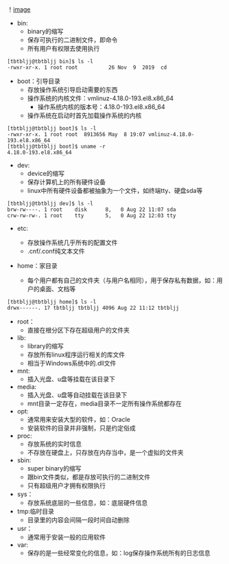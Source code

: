 ！[image](https://github.com/tbtbljj/study/blob/master/linux%E7%B3%BB%E7%BB%9F%E6%96%87%E4%BB%B6%E7%B3%BB%E7%BB%9F%E7%BB%93%E6%9E%84.png) 
* bin: 
  * binary的缩写
  * 保存可执行的二进制文件，即命令
  * 所有用户有权限去使用执行
```
[tbtbljj@tbtbljj bin]$ ls -l
-rwxr-xr-x. 1 root root          26 Nov  9  2019  cd
```
* boot：引导目录
  * 存放操作系统引导启动需要的东西
  * 操作系统的内核文件：vmlinuz-4.18.0-193.el8.x86_64
    * 操作系统内核的版本号：4.18.0-193.el8.x86_64
  * 操作系统在启动时首先加载操作系统的内核
```
[tbtbljj@tbtbljj boot]$ ls -l
-rwxr-xr-x. 1 root root  8913656 May  8 19:07 vmlinuz-4.18.0-193.el8.x86_64
[tbtbljj@tbtbljj boot]$ uname -r
4.18.0-193.el8.x86_64
```
* dev:
  * device的缩写
  * 保存计算机上的所有硬件设备
  * linux中所有硬件设备都被抽象为一个文件，如终端tty、硬盘sda等
```
[tbtbljj@tbtbljj dev]$ ls -l
brw-rw----. 1 root    disk      8,   0 Aug 22 11:07 sda
crw-rw-rw-. 1 root    tty       5,   0 Aug 22 12:03 tty
```
* etc:
  * 存放操作系统几乎所有的配置文件
  * .cnf/.conf纯文本文件
  
* home：家目录
  * 每个用户都有自己的文件夹（与用户名相同），用于保存私有数据，如：用户的桌面、文档等
```
[tbtbljj@tbtbljj home]$ ls -l
drwx------. 17 tbtbljj tbtbljj 4096 Aug 22 11:12 tbtbljj
```
* root：
  * 直接在根分区下存在超级用户的文件夹
* lib:
  * library的缩写
  * 存放所有linux程序运行相关的库文件
  * 相当于Windows系统中的.dll文件
* mnt:
  * 插入光盘、u盘等挂载在该目录下
* media:
  * 插入光盘、u盘等自动挂载在该目录下
  * mnt目录一定存在，media目录不一定所有操作系统都存在
* opt:
  * 通常用来安装大型的软件，如：Oracle
  * 安装软件的目录并非强制，只是约定俗成
* proc:
  * 存放系统的实时信息
  * 不存放在硬盘上，只存放在内存当中，是一个虚拟的文件夹
* sbin:
  * super binary的缩写
  * 跟bin文件类似，都是存放可执行的二进制文件
  * 只有超级用户才拥有权限执行
* sys：
  * 存放系统底层的一些信息，如：底层硬件信息
* tmp:临时目录
  * 目录里的内容会间隔一段时间自动删除
* usr：
  * 通常用于安装一般的应用软件
* var:
  * 保存的是一些经常变化的信息，如：log保存操作系统所有的日志信息
